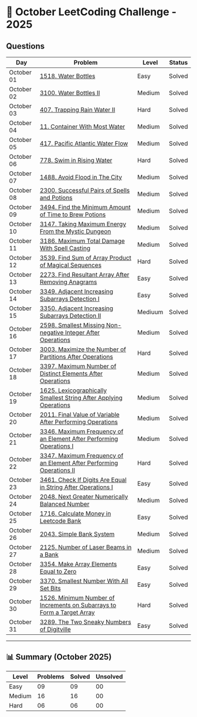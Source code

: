 # 📅 October LeetCoding Challenge - 2025

## Questions

| Day | Problem | Level | Status |
| --- | ------- | ----- | ------ |
| October 01 | [1518. Water Bottles](https://leetcode.com/problems/water-bottles/) | Easy | Solved |
| October 02 | [3100. Water Bottles II](https://leetcode.com/problems/water-bottles-ii/) | Medium | Solved |
| October 03 | [407. Trapping Rain Water II](https://leetcode.com/problems/trapping-rain-water-ii/) | Hard | Solved |
| October 04 | [11. Container With Most Water](https://leetcode.com/problems/container-with-most-water/) | Medium | Solved |
| October 05 | [417. Pacific Atlantic Water Flow](https://leetcode.com/problems/pacific-atlantic-water-flow/) | Medium | Solved |
| October 06 | [778. Swim in Rising Water](https://leetcode.com/problems/swim-in-rising-water/) | Hard | Solved |
| October 07 | [1488. Avoid Flood in The City](https://leetcode.com/problems/avoid-flood-in-the-city/) | Medium | Solved |
| October 08 | [2300. Successful Pairs of Spells and Potions](https://leetcode.com/problems/successful-pairs-of-spells-and-potions/) | Medium | Solved |
| October 09 | [3494. Find the Minimum Amount of Time to Brew Potions](https://leetcode.com/problems/find-the-minimum-amount-of-time-to-brew-potions/) | Medium | Solved |
| October 10 | [3147. Taking Maximum Energy From the Mystic Dungeon](https://leetcode.com/problems/taking-maximum-energy-from-the-mystic-dungeon/) | Medium | Solved |
| October 11 | [3186. Maximum Total Damage With Spell Casting](https://leetcode.com/problems/maximum-total-damage-with-spell-casting/) | Medium | Solved |
| October 12 | [3539. Find Sum of Array Product of Magical Sequences](https://leetcode.com/problems/find-sum-of-array-product-of-magical-sequences/) | Hard | Solved |
| October 13 | [2273. Find Resultant Array After Removing Anagrams](https://leetcode.com/problems/find-resultant-array-after-removing-anagrams/) | Easy | Solved |
| October 14 | [3349. Adjacent Increasing Subarrays Detection I](https://leetcode.com/problems/adjacent-increasing-subarrays-detection-i/) | Easy | Solved |
| October 15 | [3350. Adjacent Increasing Subarrays Detection II](https://leetcode.com/problems/adjacent-increasing-subarrays-detection-ii/) | Mediuum | Solved |
| October 16 | [2598. Smallest Missing Non-negative Integer After Operations](https://leetcode.com/problems/smallest-missing-non-negative-integer-after-operations/) | Medium | Solved |
| October 17 | [3003. Maximize the Number of Partitions After Operations](https://leetcode.com/problems/maximize-the-number-of-partitions-after-operations/) | Hard | Solved |
| October 18 | [3397. Maximum Number of Distinct Elements After Operations](https://leetcode.com/problems/maximum-number-of-distinct-elements-after-operations/) | Medium | Solved |
| October 19 | [1625. Lexicographically Smallest String After Applying Operations](https://leetcode.com/problems/lexicographically-smallest-string-after-applying-operations/) | Medium | Solved |
| October 20 | [2011. Final Value of Variable After Performing Operations](https://leetcode.com/problems/final-value-of-variable-after-performing-operations/) | Medium | Solved |
| October 21 | [3346. Maximum Frequency of an Element After Performing Operations I](https://leetcode.com/problems/maximum-frequency-of-an-element-after-performing-operations-i/) | Medium | Solved |
| October 22 | [3347. Maximum Frequency of an Element After Performing Operations II](https://leetcode.com/problems/maximum-frequency-of-an-element-after-performing-operations-ii/) | Hard | Solved |
| October 23 | [3461. Check If Digits Are Equal in String After Operations I](https://leetcode.com/problems/check-if-digits-are-equal-in-string-after-operations-i/) | Easy | Solved |
| October 24 | [2048. Next Greater Numerically Balanced Number](https://leetcode.com/problems/next-greater-numerically-balanced-number/) | Medium | Solved |
| October 25 | [1716. Calculate Money in Leetcode Bank](https://leetcode.com/problems/calculate-money-in-leetcode-bank/) | Easy | Solved |
| October 26 | [2043. Simple Bank System](https://leetcode.com/problems/simple-bank-system/) | Medium | Solved |
| October 27 | [2125. Number of Laser Beams in a Bank](https://leetcode.com/problems/number-of-laser-beams-in-a-bank/) | Medium | Solved |
| October 28 | [3354. Make Array Elements Equal to Zero](https://leetcode.com/problems/make-array-elements-equal-to-zero/) | Easy | Solved |
| October 29 | [3370. Smallest Number With All Set Bits](https://leetcode.com/problems/smallest-number-with-all-set-bits/) | Easy | Solved |
| October 30 | [1526. Minimum Number of Increments on Subarrays to Form a Target Array](https://leetcode.com/problems/minimum-number-of-increments-on-subarrays-to-form-a-target-array/) | Hard | Solved |
| October 31 | [3289. The Two Sneaky Numbers of Digitville](https://leetcode.com/problems/the-two-sneaky-numbers-of-digitville/) | Easy | Solved |

---

## 📊 Summary (October 2025)

| Level  | Problems | Solved | Unsolved |
| ------ | -------- | ------ | -------- |
| Easy   | 09 | 09 | 00 |
| Medium | 16 | 16 | 00 |
| Hard   | 06 | 06 | 00 |
